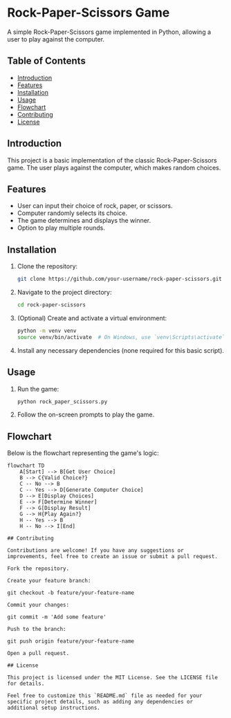 # Rock-Paper-Scissors Game

A simple Rock-Paper-Scissors game implemented in Python, allowing a user to play against the computer.

## Table of Contents
- [Introduction](#introduction)
- [Features](#features)
- [Installation](#installation)
- [Usage](#usage)
- [Flowchart](#flowchart)
- [Contributing](#contributing)
- [License](#license)

## Introduction

This project is a basic implementation of the classic Rock-Paper-Scissors game. The user plays against the computer, which makes random choices.

## Features

- User can input their choice of rock, paper, or scissors.
- Computer randomly selects its choice.
- The game determines and displays the winner.
- Option to play multiple rounds.

## Installation

1. Clone the repository:

    ```bash
    git clone https://github.com/your-username/rock-paper-scissors.git
    ```

2. Navigate to the project directory:

    ```bash
    cd rock-paper-scissors
    ```

3. (Optional) Create and activate a virtual environment:

    ```bash
    python -m venv venv
    source venv/bin/activate  # On Windows, use `venv\Scripts\activate`
    ```

4. Install any necessary dependencies (none required for this basic script).

## Usage

1. Run the game:

    ```bash
    python rock_paper_scissors.py
    ```

2. Follow the on-screen prompts to play the game.

## Flowchart

Below is the flowchart representing the game's logic:

```mermaid
flowchart TD
    A[Start] --> B[Get User Choice]
    B --> C{Valid Choice?}
    C -- No --> B
    C -- Yes --> D[Generate Computer Choice]
    D --> E[Display Choices]
    E --> F[Determine Winner]
    F --> G[Display Result]
    G --> H{Play Again?}
    H -- Yes --> B
    H -- No --> I[End]

## Contributing

Contributions are welcome! If you have any suggestions or improvements, feel free to create an issue or submit a pull request.

Fork the repository.

Create your feature branch:

git checkout -b feature/your-feature-name

Commit your changes:

git commit -m 'Add some feature'

Push to the branch:

git push origin feature/your-feature-name

Open a pull request.

## License

This project is licensed under the MIT License. See the LICENSE file for details.

Feel free to customize this `README.md` file as needed for your specific project details, such as adding any dependencies or additional setup instructions.

